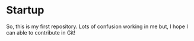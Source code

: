 # Startup
So, this is my first repository. Lots of confusion working in me but, I hope I can able to contribute in Git!
